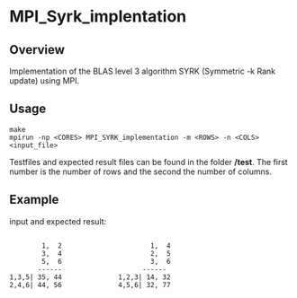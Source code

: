 # MPI_Syrk_implentation

## Overview

Implementation of the BLAS level 3 algorithm SYRK (Symmetric -k Rank update) using MPI.

## Usage

```
make
mpirun -np <CORES> MPI_SYRK_implementation -m <ROWS> -n <COLS> <input_file>
```

Testfiles and expected result files can be found in the folder **/test**.
The first number is the number of rows and the second the number of columns. 
## Example

input and expected result:

```
       
        1,  2                      1,  4
        3,  4                      2,  5
        5,  6                      3,  6
       ------                    ------
1,3,5| 35, 44              1,2,3| 14, 32
2,4,6| 44, 56              4,5,6| 32, 77
```